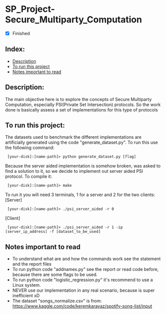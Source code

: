 # SP_Project-Secure_Multiparty_Computation

- [x] Finished

## Index:
- [Description](#description)
- [To run this project](#to-run-this-project)
- [Notes important to read](#notes-important-to-read)

## Description:
The main objective here is to explore the concepts of Secure Multiparty Computation, especially PSI(Private Set Intersection) protocols. So the work done is basically assess a set of implementations for this type of protocols

## To run this project:
The datasets used to benchmark the different implementations are artificially generated using the code "generate_dataset.py". To run this use the following command:
 ```shellscript
  [your-disk]:[name-path]> python generate_dataset.py [flag]
 ```

Because the server aided implementation is somehow broken, was asked to find a solution to it, so we decide to implement out server aided PSI protocol. To compile it:
 ```shellscript
  [your-disk]:[name-path]> make 
 ```

To run it you will need 3 terminals, 1 for a server and 2 for the two clients:
[Server]
 ```shellscript
  [your-disk]:[name-path]> ./psi_server_aided -r 0 
 ```

[Client]
 ```shellscript
  [your-disk]:[name-path]> ./psi_server_aided -r 1 -ip [server_ip_address] -f [dataset_to_be_used]
 ```

## Notes important to read
- To understand what are and how the commands work see the statement and the report files
- To run python code "addnames.py" see the report or read code before, because there are some flags to be used.
- To run python code "logistic_regression.py" it's recommend to use a Linux system.
- NEVER use our implementation in any real scenario, because is super inefficient xD
- The dataset "songs_normalize.csv" is from: https://www.kaggle.com/code/keremkarayaz/spotify-song-list/input
